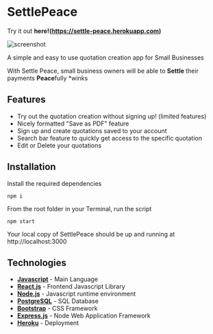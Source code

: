# SettlePeace

Try it out **here!(https://settle-peace.herokuapp.com)**

![screenshot](readme_mats/Screenshot.png)

A simple and easy to use quotation creation app for Small Businesses

With Settle Peace, small business owners will be able to **Settle** their payments **Peace**fully *winks

## Features

- Try out the quotation creation without signing up! (limited features)
- Nicely formatted "Save as PDF" feature
- Sign up and create quotations saved to your account
- Search bar feature to quickly get access to the specific quotation
- Edit or Delete your quotations

## Installation

Install the required dependencies

```
npm i
```

From the root folder in your Terminal, run the script

```
npm start
```

Your local copy of SettlePeace should be up and running at http://localhost:3000

## Technologies

- **[Javascript](https://developer.mozilla.org/en-US/docs/Web/JavaScript)** - Main Language
- **[React.js](https://reactjs.org/)** - Frontend Javascript Library
- **[Node.js](https://nodejs.org/en/)** - Javascript runtime environment
- **[PostgreSQL](https://www.postgresql.org/)** - SQL Database
- **[Bootstrap](https://getbootstrap.com/)** - CSS Framework
- **[Express.js](https://expressjs.com/)** - Node Web Application Framework
- **[Heroku](https://heroku.com)** - Deployment

